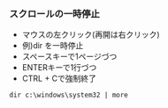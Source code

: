 ### スクロールの一時停止

- マウスの左クリック(再開は右クリック)
- 例)dir を一時停止
 - スペースキーで1ページづつ
 - ENTERキーで1行づつ
 - CTRL + Cで強制終了
```
dir c:\windows\system32 | more
```
